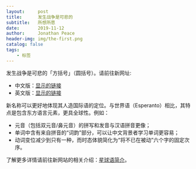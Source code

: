```yaml
---
layout:     post
title:      发生战争是可悲的
subtitle:   所想所愿
date:       2019-11-12
author:     Jonathan Peace
header-img: img/the-first.png
catalog: false
tags:
    - 标签
---
```


发生战争是可悲的「方括号」（圆括号）。请前往新网址:

* 中文版：[显示的链接](实际网址)
* 英文版：[显示的链接](实际网址)

新名称可以更好地体现其人造国际语的定位。与世界语（Esperanto）相比，其特点是包含东方语言元素，更具全球性。例如：

* 元音（包括双元音/鼻元音）的拼写和发音与汉语拼音更像；
* 单词中含有来自拼音的“词韵”部分，可以让中文背景者学习单词更容易；
* 动词变位减少到只有一种，而时态体貌简化为“将不已在被动”六个字的固定次序。

了解更多详情请前往新网站的相关介绍：[星球语简介](https://globien.gitee.io/2018/12/10/briefing)。
